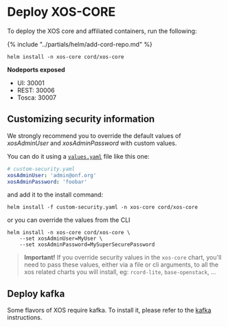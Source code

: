 # Deploy XOS-CORE

To deploy the XOS core and affiliated containers, run the following:

{% include "../partials/helm/add-cord-repo.md" %}

```shell
helm install -n xos-core cord/xos-core
```
**Nodeports exposed**

* UI: 30001
* REST: 30006
* Tosca: 30007

## Customizing security information

We strongly recommend you to override the default values of *xosAdminUser* and
*xosAdminPassword* with custom values.

You can do it using a [`values.yaml`](https://docs.helm.sh/chart_template_guide/#values-files) file like this one:

```yaml
# custom-security.yaml
xosAdminUser: 'admin@onf.org'
xosAdminPassword: 'foobar'
```

and add it to the install command:

```shell
helm install -f custom-security.yaml -n xos-core cord/xos-core
```

or you can override the values from the CLI

```shell
helm install -n xos-core cord/xos-core \
    --set xosAdminUser=MyUser \
    --set xosAdminPassword=MySuperSecurePassword
```

> **Important!**
> If you override security values in the `xos-core` chart, you'll need to pass
> these values, either via a file or cli arguments, to all the xos related charts
> you will install, eg: `rcord-lite`, `base-openstack`, ...

## Deploy kafka

Some flavors of XOS require kafka. To install it, please
refer to the [kafka](kafka.md) instructions.
